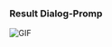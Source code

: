 ### Result Dialog-Promp
<img align="center" fit="fill" alt="GIF" src="https://github.com/Shuichi126/Dialog-promp/blob/main/vid/result.gif" />
